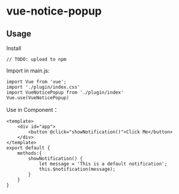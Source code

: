 # vue-notice-popup

## Usage

Install
```
// TODO: upload to npm
```

Import in main.js:

```
import Vue from 'vue';
import './plugin/index.css'
import VueNoticePopup from './plugin/index'
Vue.use(VueNoticePopup)
```

Use in Component：

```
<template>
    <div id="app">
        <button @click="showNotification()">Click Me</button>
    </div>
</template>
export default {
    methods:{
        showNotification() {
            let message = 'This is a default notification';
            this.$notification(message);
        }
    }
}
```
